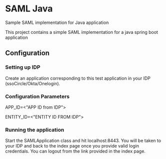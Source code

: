 # SAML Java
Sample SAML implementation for Java application

This project contains a simple SAML implementation for a java spring boot application

## Configuration

### Setting up IDP

Create an application corresponding to this test application in your IDP (ssoCircle/Okta/Onelogin).

### Configuration Parameters

APP_ID=<"APP ID from IDP">

ENTITY_ID=<"ENTITY ID FROM IDP">

### Running the application

Start the SAMLApplication class and hit localhost:8443. You will be taken to your IDP and back to the index page once you provide valid login credentials.
You can logout from the link provided in the index page.
